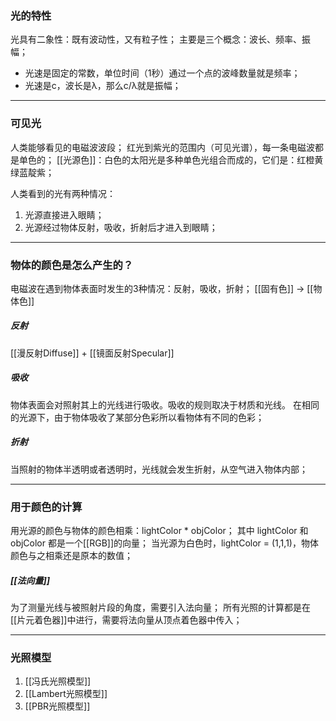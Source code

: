 ### 光的特性
光具有二象性：既有波动性，又有粒子性；
主要是三个概念：波长、频率、振幅；
- 光速是固定的常数，单位时间（1秒）通过一个点的波峰数量就是频率；
- 光速是c，波长是λ，那么c/λ就是振幅；
***
### 可见光
人类能够看见的电磁波波段；
红光到紫光的范围内（可见光谱），每一条电磁波都是单色的；
[[光源色]]：白色的太阳光是多种单色光组合而成的，它们是：红橙黄绿蓝靛紫；

人类看到的光有两种情况：
1. 光源直接进入眼睛；
2. 光源经过物体反射，吸收，折射后才进入到眼睛；
***
### 物体的颜色是怎么产生的？
电磁波在遇到物体表面时发生的3种情况：反射，吸收，折射；
[[固有色]] -> [[物体色]]
##### 反射
[[漫反射Diffuse]] + [[镜面反射Specular]]
##### 吸收
物体表面会对照射其上的光线进行吸收。吸收的规则取决于材质和光线。
在相同的光源下，由于物体吸收了某部分色彩所以看物体有不同的色彩；

##### 折射
当照射的物体半透明或者透明时，光线就会发生折射，从空气进入物体内部；
***
### 用于颜色的计算
用光源的颜色与物体的颜色相乘：lightColor * objColor；
其中 lightColor 和 objColor 都是一个[[RGB]]的向量；
当光源为白色时，lightColor = (1,1,1)，物体颜色与之相乘还是原本的数值；

##### [[法向量]]
为了测量光线与被照射片段的角度，需要引入法向量；
所有光照的计算都是在[[片元着色器]]中进行，需要将法向量从顶点着色器中传入；
***
### 光照模型
1. [[冯氏光照模型]]
2. [[Lambert光照模型]]
3. [[PBR光照模型]]

